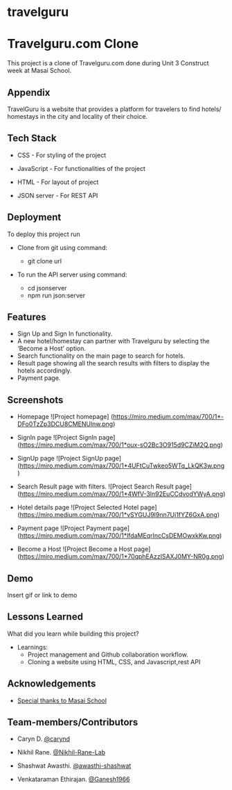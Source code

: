 # travelguru

# Travelguru.com Clone

This project is a clone of Travelguru.com done during Unit 3 Construct week at Masai School.


## Appendix

TravelGuru is a website that provides a platform for travelers to find hotels/ homestays in the city and locality of their choice.
  
## Tech Stack

 
 - CSS  - For styling of the project
 - JavaScript - For functionalities of the project
- HTML - For layout of project

- JSON server - For REST API 

  
## Deployment

To deploy this project run

- Clone from git using command:
     - git clone url


- To run the API server using command:
     - cd jsonserver
     - npm run json:server
## Features


- Sign Up and Sign In functionality.
- A new hotel/homestay can partner with Travelguru by selecting the ‘Become a Host’ option.
- Search functionality on the main page to search for hotels.
- Result page showing all the search results with filters to display the hotels accordingly.
- Payment page.
## Screenshots
- Homepage
![Project homepage] (https://miro.medium.com/max/700/1*-DFo0TzZp3DCU8CMENUlnw.png)
- SignIn page
![Project SignIn page] (https://miro.medium.com/max/700/1*oux-sO2Bc3O915d9CZiM2Q.png)
- SignUp page
![Project SignUp page] (https://miro.medium.com/max/700/1*4UFtCuTwkeo5WTq_LkQK3w.png)

- Search Result page with filters.
![Project Search Result page] (https://miro.medium.com/max/700/1*4WfV-3ln92EuCCdvodYWyA.png)
-   Hotel details page
![Project  Selected Hotel page] (https://miro.medium.com/max/700/1*vSYGUJ9l9nn7Uj1fYZ6GxA.png)
-  Payment page
![Project Payment page] (https://miro.medium.com/max/700/1*lfdaMEqrIncCsDEMOwxkKw.png)
- Become a Host
![Project Become a Host page] (https://miro.medium.com/max/700/1*70qphEAzzISAXJ0MY-NR0g.png)
## Demo

Insert gif or link to demo

  
## Lessons Learned

What did you learn while building this project?


- Learnings:
  - Project management and Github collaboration workflow.
  - Cloning a website using HTML, CSS, and Javascript,rest API
## Acknowledgements

  - [Special thanks to Masai School](https://https://masaischool.com/)
## Team-members/Contributors



  
- Caryn D.
     [@carynd](https://www.github.com/carynd)


- Nikhil Rane.
   [@Nikhil-Rane-Lab](https://github.com/Nikhil-Rane-Lab)

- Shashwat Awasthi.
    [@awasthi-shashwat](https://github.com/awasthi-shashwat)
 - Venkataraman Ethirajan. [@Ganesh1966](https://github.com/Ganesh1966)
